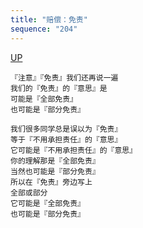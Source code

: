 ```yaml
---
title: "赔偿：免责"
sequence: "204"
---
```


[UP](/law/civil-law-index.html)

```text
『注意』『免责』我们还再说一遍
我们的『免责』的『意思』是
可能是『全部免责』
也可能是『部分免责』
```

```text
我们很多同学总是误以为『免责』
等于『不用承担责任』的『意思』
它可能是『不用承担责任』的『意思』
你的理解那是『全部免责』
当然也可能是『部分免责』
所以在『免责』旁边写上
全部或部分
它可能是『全部免责』
也可能是『部分免责』
```
